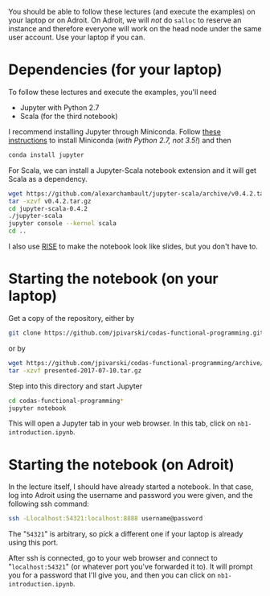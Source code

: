 You should be able to follow these lectures (and execute the examples) on your laptop or on Adroit. On Adroit, we will *not* do `salloc` to reserve an instance and therefore everyone will work on the head node under the same user account. Use your laptop if you can.

# Dependencies (for your laptop)

To follow these lectures and execute the examples, you'll need

   * Jupyter with Python 2.7
   * Scala (for the third notebook)

I recommend installing Jupyter through Miniconda. Follow [these instructions](https://conda.io/docs/install/quick.html) to install Miniconda (*with Python 2.7, not 3.5!*) and then

```bash
conda install jupyter
```

For Scala, we can install a Jupyter-Scala notebook extension and it will get Scala as a dependency.

```bash
wget https://github.com/alexarchambault/jupyter-scala/archive/v0.4.2.tar.gz
tar -xzvf v0.4.2.tar.gz
cd jupyter-scala-0.4.2
./jupyter-scala
jupyter console --kernel scala
cd ..
```

I also use [RISE](https://github.com/damianavila/RISE) to make the notebook look like slides, but you don't have to.

# Starting the notebook (on your laptop)

Get a copy of the repository, either by

```bash
git clone https://github.com/jpivarski/codas-functional-programming.git
```

or by

```bash
wget https://github.com/jpivarski/codas-functional-programming/archive/presented-2017-07-10.tar.gz
tar -xzvf presented-2017-07-10.tar.gz
```

Step into this directory and start Jupyter

```bash
cd codas-functional-programming*
jupyter notebook
```

This will open a Jupyter tab in your web browser. In this tab, click on `nb1-introduction.ipynb`.

# Starting the notebook (on Adroit)

In the lecture itself, I should have already started a notebook. In that case, log into Adroit using the username and password you were given, and the following ssh command:

```bash
ssh -Llocalhost:54321:localhost:8888 username@password
```

The "`54321`" is arbitrary, so pick a different one if your laptop is already using this port.

After ssh is connected, go to your web browser and connect to "`localhost:54321`" (or whatever port you've forwarded it to). It will prompt you for a password that I'll give you, and then you can click on `nb1-introduction.ipynb`.
